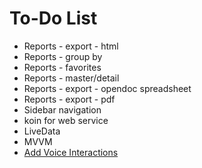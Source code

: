 To-Do List
====

* Reports - export - html
* Reports - group by
* Reports - favorites
* Reports - master/detail
* Reports - export - opendoc spreadsheet
* Reports - export - pdf
* Sidebar navigation
* koin for web service
* LiveData
* MVVM
* [Add Voice Interactions](https://codelabs.developers.google.com/codelabs/voice-interaction/index.html)
